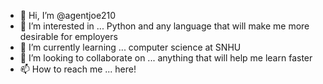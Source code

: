 - 👋 Hi, I’m @agentjoe210
- 👀 I’m interested in ... Python and any language that will make me more desirable for employers
- 🌱 I’m currently learning ... computer science at SNHU
- 💞️ I’m looking to collaborate on ... anything that will help me learn faster
- 📫 How to reach me ... here!

<!---
agentjoe210/agentjoe210 is a ✨ special ✨ repository because its `README.md` (this file) appears on your GitHub profile.
You can click the Preview link to take a look at your changes.
--->
